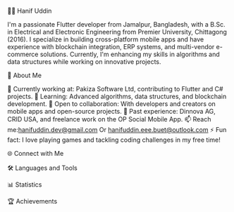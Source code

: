 👨‍💻 Hanif Uddin

  



  I'm a passionate Flutter developer from Jamalpur, Bangladesh, with a B.Sc. in Electrical and Electronic Engineering from Premier University, Chittagong (2016). I specialize in building cross-platform mobile apps and have experience with blockchain integration, ERP systems, and multi-vendor e-commerce solutions. Currently, I'm enhancing my skills in algorithms and data structures while working on innovative projects.



🚀 About Me

🔭 Currently working at: Pakiza Software Ltd, contributing to Flutter and C# projects.
🌱 Learning: Advanced algorithms, data structures, and blockchain development.
👯 Open to collaboration: With developers and creators on mobile apps and open-source projects.
💼 Past experience: Dinnova AG, CRID USA, and freelance work on the OP Social Mobile App.
📫 Reach me:hanifuddin.dev@gmail.com Or hanifuddin.eee.buet@outlook.com 
⚡ Fun fact: I love playing games and tackling coding challenges in my free time!


🌐 Connect with Me

  
    
  
  
    
  
  
    
  



🛠️ Languages and Tools

  
  
  
  
  
  
  
  



📊 Statistics

  



  



  



🏆 Achievements

  
  
  



  
    
  
